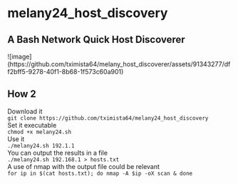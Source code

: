 <h1>melany24_host_discovery</h1>
<h2>A Bash Network Quick Host Discoverer</h2>
![image](https://github.com/tximista64/melany_host_discoverer/assets/91343277/dff2bff5-9278-40f1-8b68-1f573c60a901)



<h2>How 2</h2>
Download it<br />
<code>git clone https://github.com/tximista64/melany24_host_discovery</code><br />
Set it executable<br />
<code>chmod +x melany24.sh</code><br />
Use it<br />
<code>./melany24.sh 192.1.1</code><br />
You can output the results in a file<br /> 
<code>./melany24.sh 192.168.1 > hosts.txt</code><br />
A use of nmap with the output file could be relevant<br />
<code>for ip in $(cat hosts.txt); do nmap -A $ip -oX scan & done</code>
<br />
